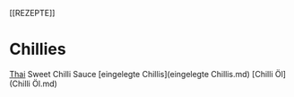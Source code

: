 [[REZEPTE]]
# Chillies

[Thai](Thai.md) Sweet Chilli Sauce
[eingelegte Chillis](eingelegte Chillis.md)
[Chilli Öl](Chilli Öl.md)


